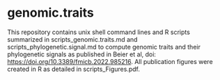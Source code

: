 # genomic.traits
This repository contains unix shell command lines and R scripts summarized in scripts_genomic.traits.md and scripts_phylogenetic.signal.md to compute genomic traits and their phylogenetic signals as published in Beier et al,  doi: https://doi.org/10.3389/fmicb.2022.985216.
All publication figures  were created in R  as detailed in scripts_Figures.pdf.
